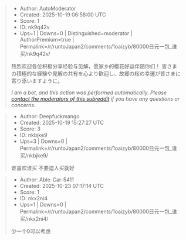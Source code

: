 > - Author: AutoModerator
> - Created: 2025-10-19 06:58:00 UTC
> - Score: 1
> - ID: nk9q42v
> - Ups=1 | Downs=0 | Distinguished=moderator | AuthorPremium=true | Permalink=/r/runtoJapan2/comments/1oaizyb/80000日元一包_谁买/nk9q42v/
>
> 热烈欢迎各位积极分享经验与见解，愿家乡的樱花好运伴随你们！
> 皆さまの積極的な経験や見解の共有を心より歓迎し、故郷の桜の幸運が皆さまに寄り添いますように。
> 
> *I am a bot, and this action was performed automatically. Please [contact the moderators of this subreddit](/message/compose/?to=/r/runtoJapan2) if you have any questions or concerns.*

> - Author: Deepfuckmango
> - Created: 2025-10-19 15:27:27 UTC
> - Score: 3
> - ID: nkbjke9
> - Ups=3 | Downs=0 | Permalink=/r/runtoJapan2/comments/1oaizyb/80000日元一包_谁买/nkbjke9/
>
> 谁喜欢谁买 
> 不要迫人买就好

> - Author: Able-Car-5411
> - Created: 2025-10-23 07:17:14 UTC
> - Score: 1
> - ID: nkx2ni4
> - Ups=1 | Downs=0 | Permalink=/r/runtoJapan2/comments/1oaizyb/80000日元一包_谁买/nkx2ni4/
>
> 少一个0可以考虑
